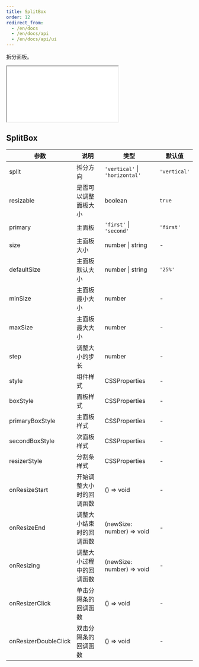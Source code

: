 ```yaml
---
title: SplitBox
order: 12
redirect_from:
  - /en/docs
  - /en/docs/api
  - /en/docs/api/ui
---
```


拆分面板。

<iframe src="/demos/api/ui/splitbox/basic"></iframe>

## SplitBox

| 参数 | 说明 | 类型 | 默认值 |
| --- | --- | --- | --- |
| split | 拆分方向 | `'vertical'` \| `'horizontal'` | `'vertical'` |
| resizable | 是否可以调整面板大小 | boolean | `true` |
| primary | 主面板 | `'first'` \| `'second'` | `'first'` |
| size | 主面板大小 | number \| string | - |
| defaultSize | 主面板默认大小 | number \| string | `'25%'` |
| minSize | 主面板最小大小 | number | - |
| maxSize | 主面板最大大小 | number | - |
| step | 调整大小的步长 | number | - |
| style | 组件样式 | CSSProperties | - |
| boxStyle | 面板样式 | CSSProperties | - |
| primaryBoxStyle | 主面板样式 | CSSProperties | - |
| secondBoxStyle | 次面板样式 | CSSProperties | - |
| resizerStyle | 分割条样式 | CSSProperties | - |
| onResizeStart | 开始调整大小时的回调函数 | () => void | - |
| onResizeEnd | 调整大小结束时的回调函数 | (newSize: number) => void | - |
| onResizing | 调整大小过程中的回调函数 | (newSize: number) => void | - |
| onResizerClick | 单击分隔条的回调函数 | () => void | - |
| onResizerDoubleClick | 双击分隔条的回调函数 | () => void | - |

